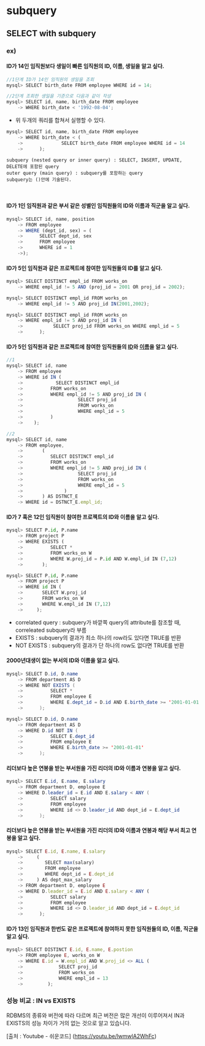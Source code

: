 # subquery

## SELECT with subquery
### ex)
#### ID가 14인 임직원보다 생일이 빠른 임직원의 ID, 이름, 생일을 알고 싶다.

```javascript
//1단계 ID가 14인 임직원의 생일을 조회
mysql> SELECT birth_date FROM employee WHERE id = 14;

//2단계 조회한 생일을 기준으로 다음과 같이 작성
mysql> SELECT id, name, birth_date FROM employee
    -> WHERE birth_date < '1992-08-04';
```

- 위 두개의 쿼리를 합쳐서 실행할 수 있다.

```javascript
mysql> SELECT id, name, birth_date FROM employee
    -> WHERE birth_date < (
    ->              SELECT birth_date FROM employee WHERE id = 14
    ->      );
```

```
subquery (nested query or inner query) : SELECT, INSERT, UPDATE, DELETE에 포함된 query
outer query (main query) : subquery를 포함하는 query
subquery는 ()안에 기술된다.
```

<br>

#### ID가 1인 임직원과 같은 부서 같은 성별인 임직원들의 ID와 이름과 직군을 알고 싶다.

```javascript
mysql> SELECT id, name, position
    -> FROM employee
    -> WHERE (dept_id, sex) = (
    ->      SELECT dept_id, sex
    ->      FROM employee
    ->      WHERE id = 1
    ->);
```

#### ID가 5인 임직원과 같은 프로젝트에 참여한 임직원들의 ID를 알고 싶다.

```javascript
mysql> SELECT DISTINCT empl_id FROM works_on
    -> WHERE empl_id != 5 AND (proj_id = 2001 OR proj_id = 2002);

mysql> SELECT DISTINCT empl_id FROM works_on
    -> WHERE empl_id != 5 AND proj_id IN(2001,2002);

mysql> SELECT DISTINCT empl_id FROM works_on
    -> WHERE empl_id != 5 AND proj_id IN (
    ->           SELECT proj_id FROM works_on WHERE empl_id = 5
    ->      );
```

#### ID가 5인 임직원과 같은 프로젝트에 참여한 임직원들의 <u>ID</u>와 <u>이름</u>을 알고 싶다.

```javascript
//1
mysql> SELECT id, name
    -> FROM employee
    -> WHERE id IN (
    ->            SELECT DISTINCT empl_id
    ->          FROM works_on
    ->          WHERE empl_id != 5 AND proj_id IN (
    ->                    SELECT proj_id
    ->                    FROM works_on
    ->                    WHERE empl_id = 5
    ->          )
    ->    );

//2
mysql> SELECT id, name
    -> FROM employee,
    ->       (
    ->          SELECT DISTINCT empl_id
    ->          FROM works_on
    ->          WHERE empl_id != 5 AND proj_id IN (
    ->                    SELECT proj_id
    ->                    FROM works_on
    ->                    WHERE empl_id = 5
    ->               )
    ->       ) AS DSTNCT_E
    -> WHERE id = DSTNCT_E.empl_id;
```

#### ID가 7 혹은 12인 임직원이 참여한 프로젝트의 ID와 이름을 알고 싶다.

```python
mysql> SELECT P.id, P.name
    -> FROM project P
    -> WHERE EXISTS (
    ->          SELECT *
    ->          FROM works_on W
    ->          WHERE W.proj_id = P.id AND W.empl_id IN (7,12)
    ->       );

mysql> SELECT P.id, P.name
    -> FROM project P
    -> WHERE id IN (
    ->       SELECT W.proj_id
    ->       FROM works_on W
    ->       WHERE W.empl_id IN (7,12)
    ->     );
```

- correlated query : subquery가 바깥쪽 query의 attribute를 참조할 때, correleated subquery라 부름
- EXISTS : subquery의 결과가 최소 하나의 row라도 있다면 TRUE를 반환
- NOT EXISTS : subquery의 결과가 단 하나의 row도 없다면 TRUE를 반환

#### 2000년대생이 없는 부서의 ID와 이름을 알고 싶다.

```java
mysql> SELECT D.id, D.name
    -> FROM department AS D
    -> WHERE NOT EXISTS (
    ->          SELECT *
    ->          FROM employee E
    ->          WHERE E.dept_id = D.id AND E.birth_date >= '2001-01-01'
    ->      );

mysql> SELECT D.id, D.name
    -> FROM department AS D
    -> WHERE D.id NOT IN (
    ->          SELECT E.dept_id
    ->          FROM employee E
    ->          WHERE E.birth_date >= '2001-01-01'
    ->      );
```

#### 리더보다 높은 연봉을 받는 부서원을 가진 리더의 ID와 이름과 연봉을 알고 싶다.

```java
mysql> SELECT E.id, E.name, E.salary
    -> FROM department D, employee E
    -> WHERE D.leader_id = E.id AND E.salary < ANY (
    ->          SELECT salary
    ->          FROM employee
    ->          WHERE id <> D.leader_id AND dept_id = E.dept_id
    ->      );
```

#### 리더보다 높은 연봉을 받는 부서원을 가진 리더의 ID와 이름과 연봉과 해당 부서 최고 연봉을 알고 싶다.

```javascript
mysql> SELECT E.id, E.name, E.salary
    ->     (
    ->        SELECT max(salary)
    ->        FROM employee
    ->        WHERE dept_id = E.dept_id
    ->     ) AS dept_max_salary
    -> FROM department D, employee E
    -> WHERE D.leader_id = E.id AND E.salary < ANY (
    ->          SELECT salary
    ->          FROM employee
    ->          WHERE id <> D.leader_id AND dept_id = E.dept_id
    ->      );
```

#### ID가 13인 임직원과 한번도 같은 프로젝트에 참여하지 못한 임직원들의 ID, 이름, 직군을 알고 싶다.

```javascript
mysql> SELECT DISTINCT E.id, E.name, E.postion
    -> FROM employee E, works_on W
    -> WHERE E.id = W.empl_id AND W.proj_id <> ALL (
    ->             SELECT proj_id
    ->             FROM works_on
    ->             WHERE empl_id = 13   
    ->         );
```

### 성능 비교 : IN vs EXISTS
RDBMS의 종류와 버전에 따라 다르며 최근 버전은 많은 개선이 이루어져서 IN과 EXISTS의 성능 차이가 거의 없는 것으로 알고 있습니다.

[출처 : Youtube - 쉬운코드] (https://youtu.be/lwmwlA2WhFc)